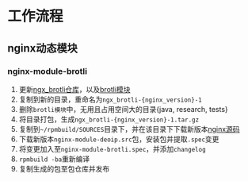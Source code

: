 # 工作流程

## nginx动态模块

### nginx-module-brotli

1. 更新[ngx_brotli仓库](https://github.com/google/ngx_brotli)，以及[brotli模块](https://github.com/google/brotli)
2. 复制到新的目录，重命名为`ngx_brotli-{nginx_version}-1`
3. 删除`brotli模块`中，无用且占用空间大的目录{java, research, tests}
4. 将目录打包，生成`ngx_brotli-{nginx_version}-1.tar.gz`
5. 复制到`~/rpmbuild/SOURCES`目录下，并在该目录下下载新版本[nginx源码](http://nginx.org/en/download.html)
6. 下载新版本`nginx-module-deoip.src`包，安装包并提取`.spec`变更
7. 将变更加入至`nginx-module-brotli.spec`，并添加`changelog`
8. `rpmbuild -ba`重新编译
9. 复制生成的包至包仓库并发布

